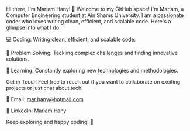 Hi there, I'm Mariam Hany! 👋
Welcome to my GitHub space! I'm Mariam, a Computer Engineering student at Ain Shams University. I am a passionate coder who loves writing clean, efficient, and scalable code. Here's a glimpse into what I do:

💻 Coding: Writing clean, efficient, and scalable code.

🧩 Problem Solving: Tackling complex challenges and finding innovative solutions.

🌱 Learning: Constantly exploring new technologies and methodologies.

Get in Touch
Feel free to reach out if you want to collaborate on exciting projects or just chat about tech!

📧 Email: mar.hany@hotmail.com

💼 LinkedIn: Mariam Hany

Keep exploring and happy coding! 🌟
